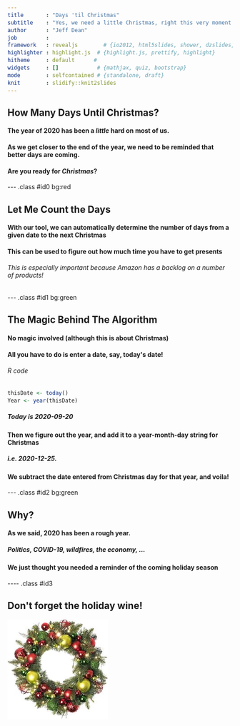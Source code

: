 ```yaml
--- 
title       : "Days 'til Christmas"
subtitle    : "Yes, we need a little Christmas, right this very moment..."
author      : "Jeff Dean"
job         : 
framework   : revealjs        # {io2012, html5slides, shower, dzslides, ...}
highlighter : highlight.js  # {highlight.js, prettify, highlight}
hitheme     : default      # 
widgets     : []            # {mathjax, quiz, bootstrap}
mode        : selfcontained # {standalone, draft}
knit        : slidify::knit2slides
--- 
```


## How Many Days Until Christmas?

#### The year of 2020 has been a _little_ hard on most of us.

#### As we get closer to the end of the year, we **need** to be reminded that better days are coming.

#### Are you ready for _Christmas_?


---  .class #id0 bg:red

## Let Me Count the Days

#### With our tool, we can automatically determine the number of days from a given date to the next Christmas

#### This can be used to figure out how much time you have to get presents

###### This is especially important because Amazon has a backlog on a number of products!

--- .class #id1 bg:green

## The Magic Behind The Algorithm

#### No magic involved (although this is about Christmas)

#### All you have to do is enter a date, say, today's date!

###### R code



```r
thisDate <- today()
Year <- year(thisDate)
```
##### Today is 2020-09-20 

#### Then we figure out the year, and add it to a year-month-day string for Christmas

##### i.e. 2020-12-25.
#### We subtract the date entered from Christmas day for that year, and voila!

--- .class #id2 bg:green

## Why?

#### As we said, 2020 has been a rough year.

##### Politics, COVID-19, wildfires, the economy, ...

#### We just thought you needed a reminder of the coming holiday season

---- .class #id3

## Don't forget the holiday wine!

![wreath](./assets/img/center.jpg)

